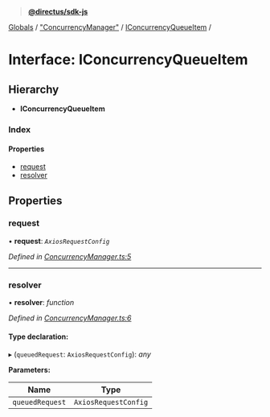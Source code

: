 > **[@directus/sdk-js](../README.md)**

[Globals](../README.md) / ["ConcurrencyManager"](../modules/_concurrencymanager_.md) / [IConcurrencyQueueItem](_concurrencymanager_.iconcurrencyqueueitem.md) /

# Interface: IConcurrencyQueueItem

## Hierarchy

* **IConcurrencyQueueItem**

### Index

#### Properties

* [request](_concurrencymanager_.iconcurrencyqueueitem.md#request)
* [resolver](_concurrencymanager_.iconcurrencyqueueitem.md#resolver)

## Properties

###  request

• **request**: *`AxiosRequestConfig`*

*Defined in [ConcurrencyManager.ts:5](https://github.com/janbiasi/sdk-js/blob/75383ea/src/ConcurrencyManager.ts#L5)*

___

###  resolver

• **resolver**: *function*

*Defined in [ConcurrencyManager.ts:6](https://github.com/janbiasi/sdk-js/blob/75383ea/src/ConcurrencyManager.ts#L6)*

#### Type declaration:

▸ (`queuedRequest`: `AxiosRequestConfig`): *any*

**Parameters:**

Name | Type |
------ | ------ |
`queuedRequest` | `AxiosRequestConfig` |